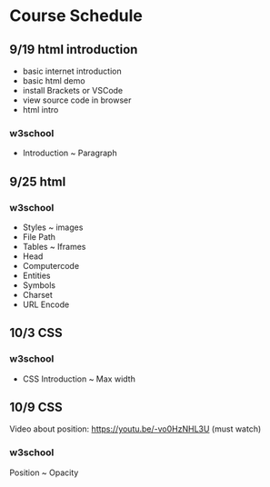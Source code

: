 # Course Schedule

## 9/19 html introduction
* basic internet introduction
* basic html demo
* install Brackets or VSCode
* view source code in browser
* html intro
### w3school
* Introduction ~ Paragraph


## 9/25 html
### w3school
* Styles ~ images
* File Path
* Tables ~ Iframes
* Head
* Computercode
* Entities
* Symbols
* Charset
* URL Encode

## 10/3 CSS
### w3school
* CSS Introduction ~ Max width

## 10/9 CSS
Video about position: https://youtu.be/-vo0HzNHL3U (must watch)
### w3school
Position ~ Opacity
